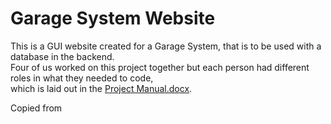 # Garage System Website

This is a GUI website created for a Garage System, that is to be used with a database in the backend.  
Four of us worked on this project together but each person had different roles in what they needed to code,  
which is laid out in the [Project Manual.docx](https://github.com/Triple-B-Org/Garage-System-Website/blob/main/Project%20Manual.docx).

Copied from [](https://github.com/Triple-B-Org/Garage-System-Website)

